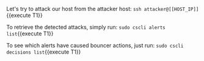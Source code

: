 Let's try to attack our host from the attacker host:
`ssh attacker@[[HOST_IP]]`{{execute T1}}

To retrieve the detected attacks, simply run:
`sudo cscli alerts list`{{execute T1}}

To see which alerts have caused bouncer actions, just run:
`sudo cscli decisions list`{{execute T1}}